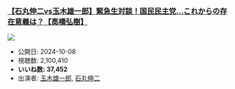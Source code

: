 ### [【石丸伸二vs玉木雄一郎】緊急生対談！国民民主党…これからの存在意義は？【高橋弘樹】](https://www.youtube.com/watch?v=9_b3vH1wBP4)
[![](https://img.youtube.com/vi/9_b3vH1wBP4/sddefault.jpg)](https://www.youtube.com/watch?v=9_b3vH1wBP4)
-   公開日: 2024-10-08
-   視聴数: 2,100,410
-   **いいね数: 37,452**
-   出演者: [玉木雄一郎](/rehacq_fan/people/玉木雄一郎 "wikilink"), [石丸伸二](/rehacq_fan/people/石丸伸二 "wikilink")
